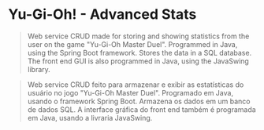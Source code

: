 # Yu-Gi-Oh! - Advanced Stats

> Web service CRUD made for storing and showing statistics from the user on the game "Yu-Gi-Oh Master Duel".
> Programmed in Java, using the Spring Boot framework. Stores the data in a SQL database.
> The front end GUI is also programmed in Java, using the JavaSwing library.

> Web service CRUD feito para armazenar e exibir as estatísticas do usuário no jogo "Yu-Gi-Oh Master Duel".
> Programado em Java, usando o framework Spring Boot. Armazena os dados em um banco de dados SQL.
> A interface gráfica do front end também é programada em Java, usando a livraria JavaSwing.

